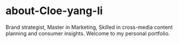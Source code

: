 # about-Cloe-yang-li
Brand strategist, Master in Marketing, Skilled in cross-media content planning and consumer insights. Welcome to my personal portfolio.
